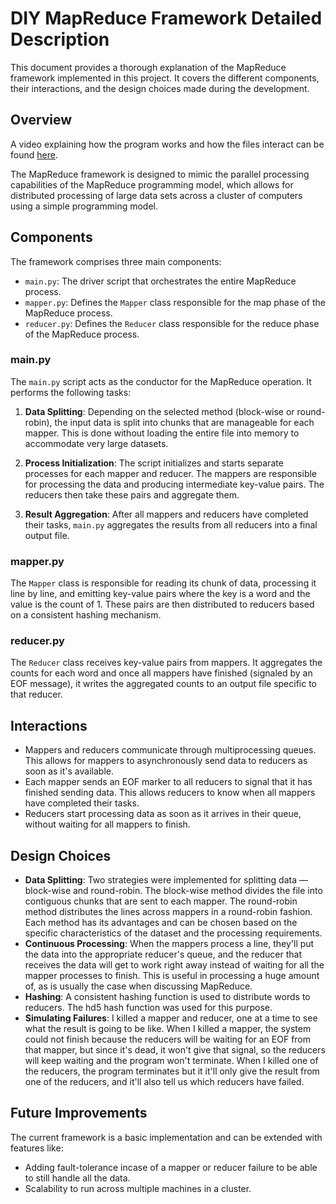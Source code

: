 # DIY MapReduce Framework Detailed Description

This document provides a thorough explanation of the MapReduce framework implemented in this project. It covers the different components, their interactions, and the design choices made during the development.

## Overview

A video explaining how the program works and how the files interact can be found [here](https://screenapp.io/app/#/shared/f31a1151-41f6-411a-9996-f9aa89bd5292).

The MapReduce framework is designed to mimic the parallel processing capabilities of the MapReduce programming model, which allows for distributed processing of large data sets across a cluster of computers using a simple programming model.

## Components

The framework comprises three main components:

- `main.py`: The driver script that orchestrates the entire MapReduce process.
- `mapper.py`: Defines the `Mapper` class responsible for the map phase of the MapReduce process.
- `reducer.py`: Defines the `Reducer` class responsible for the reduce phase of the MapReduce process.

### main.py

The `main.py` script acts as the conductor for the MapReduce operation. It performs the following tasks:

1. **Data Splitting**: Depending on the selected method (block-wise or round-robin), the input data is split into chunks that are manageable for each mapper. This is done without loading the entire file into memory to accommodate very large datasets.

2. **Process Initialization**: The script initializes and starts separate processes for each mapper and reducer. The mappers are responsible for processing the data and producing intermediate key-value pairs. The reducers then take these pairs and aggregate them.

3. **Result Aggregation**: After all mappers and reducers have completed their tasks, `main.py` aggregates the results from all reducers into a final output file.

### mapper.py

The `Mapper` class is responsible for reading its chunk of data, processing it line by line, and emitting key-value pairs where the key is a word and the value is the count of 1. These pairs are then distributed to reducers based on a consistent hashing mechanism.

### reducer.py

The `Reducer` class receives key-value pairs from mappers. It aggregates the counts for each word and once all mappers have finished (signaled by an EOF message), it writes the aggregated counts to an output file specific to that reducer.

## Interactions

- Mappers and reducers communicate through multiprocessing queues. This allows for mappers to asynchronously send data to reducers as soon as it's available.
- Each mapper sends an EOF marker to all reducers to signal that it has finished sending data. This allows reducers to know when all mappers have completed their tasks.
- Reducers start processing data as soon as it arrives in their queue, without waiting for all mappers to finish.

## Design Choices

- **Data Splitting**: Two strategies were implemented for splitting data — block-wise and round-robin. The block-wise method divides the file into contiguous chunks that are sent to each mapper. The round-robin method distributes the lines across mappers in a round-robin fashion. Each method has its advantages and can be chosen based on the specific characteristics of the dataset and the processing requirements.
- **Continuous Processing**: When the mappers process a line, they'll put the data into the appropriate reducer's queue, and the reducer that receives the data will get to work right away instead of waiting for all the mapper processes to finish. This is useful in processing a huge amount of, as is usually the case when discussing MapReduce.
- **Hashing**: A consistent hashing function is used to distribute words to reducers. The hd5 hash function was used for this purpose.
- **Simulating Failures**: I killed a mapper and reducer, one at a time to see what the result is going to be like. When I killed a mapper, the system could not finish because the reducers will be waiting for an EOF from that mapper, but since it's dead, it won't give that signal, so the reducers will keep waiting and the program won't terminate. When I killed one of the reducers, the program terminates but it it'll only give the result from one of the reducers, and it'll also tell us which reducers have failed. 

## Future Improvements

The current framework is a basic implementation and can be extended with features like:

- Adding fault-tolerance incase of a mapper or reducer failure to be able to still handle all the data.
- Scalability to run across multiple machines in a cluster.